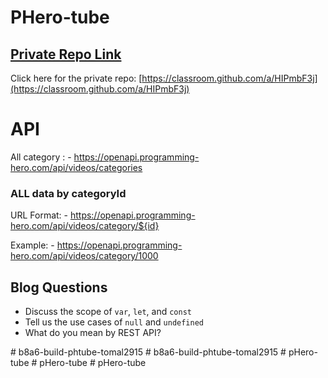 # PHero-tube

## [ Private Repo Link](https://classroom.github.com/a/HIPmbF3j)

Click here for the private repo: [https://classroom.github.com/a/HIPmbF3j](https://classroom.github.com/a/HIPmbF3j)



# API

All category :  - https://openapi.programming-hero.com/api/videos/categories


### ALL data by categoryId
URL Format: - https://openapi.programming-hero.com/api/videos/category/${id}

Example: - https://openapi.programming-hero.com/api/videos/category/1000


## Blog Questions

- Discuss the scope of `var`, `let`, and `const`
- Tell us the use cases of `null` and `undefined`
- What do you mean by REST API?


#   b 8 a 6 - b u i l d - p h t u b e - t o m a l 2 9 1 5  
 #   b 8 a 6 - b u i l d - p h t u b e - t o m a l 2 9 1 5  
 #   p H e r o - t u b e  
 #   p H e r o - t u b e  
 #   p H e r o - t u b e  
 